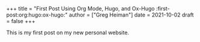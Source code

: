 +++
title = "First Post Using Org Mode, Hugo, and Ox-Hugo :first-post:org:hugo:ox-hugo:"
author = ["Greg Heiman"]
date = 2021-10-02
draft = false
+++

This is my first post on my new personal website.
